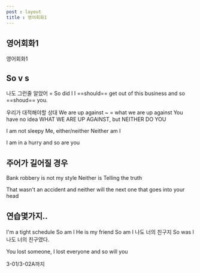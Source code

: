 ```yaml
---
post : layout
title : 영어회화1
---
```

## 영어회화1
영어회화1

## So v s
나도 그런줄 알았어 = So did I 
I ==should== get out of this business and so ==shoud== you. 

우리가 대적해야할 상대
We are up against ~ = what we are up against
You have no idea WHAT WE ARE UP AGAINST, but NEITHER DO YOU

I am not sleepy
Me, either/neither
Neither am I

I am in a hurry and so are you 

## 주어가 길어질 경우
Bank robbery is not my style
Neither is Telling the truth

That wasn't an accident and neither will the next one that goes into your head

## 연습몇가지..
I'm a tight schedule
So am I 
He is my friend
So am I 나도 너의 친구지
So was I 나도 너의 친구였다.

You lost someone, I lost everyone and so will you

3-01/3-02A까지
